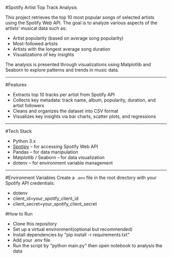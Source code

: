 #Spotify Artist Top Track Analysis

This project retrieves the top 10 most popular songs of selected artists using the Spotify Web API. The goal is to analyze various aspects of the artists' musical data such as:

- Artist popularity (based on average song popularity)
- Most-followed artists
- Artists with the longest average song duration
- Visualizations of key insights

The analysis is presented through visualizations using Matplotlib and Seaborn to explore patterns and trends in music data.

---

#Features

- Extracts top 10 tracks per artist from Spotify API
- Collects key metadata: track name, album, popularity, duration, and artist followers
- Cleans and organizes the dataset into CSV format
- Visualizes key insights via bar charts, scatter plots, and regressions

---

#Tech Stack

- Python 3.x
- [Spotipy](https://spotipy.readthedocs.io/) – for accessing Spotify Web API
- Pandas – for data manipulation
- Matplotlib / Seaborn – for data visualization
- dotenv – for environment variable management

---

#Environment Variables
Create a `.env` file in the root directory with your Spotify API credentials:

- dotenv
- client_id=your_spotify_client_id
- client_secret=your_spotify_client_secret

#How to Run

- Clone this repository
- Set up a virtual environment(optional but recommended)
- Install dependencies by "pip install -r requirements.txt"
- Add your .env file
- Run the script by "python main.py" then open notebook to analysis the data
